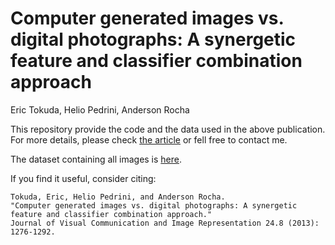 # Computer generated images vs. digital photographs: A synergetic feature and classifier combination approach
Eric Tokuda, Helio Pedrini, Anderson Rocha


This repository provide the code and the data used in the above publication. For more details, please check [the article](http://www.sciencedirect.com/science/article/pii/S1047320313001557) or fell free to contact me.

The dataset containing all images is [here](http://www.recod.ic.unicamp.br/~keiji/4850_original_size.tgz).

If you find it useful, consider citing:
```
Tokuda, Eric, Helio Pedrini, and Anderson Rocha.
"Computer generated images vs. digital photographs: A synergetic feature and classifier combination approach."
Journal of Visual Communication and Image Representation 24.8 (2013): 1276-1292.
```

